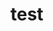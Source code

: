 # test   
     
      
           
          
               
                
         
        
    
        
 
 
   
